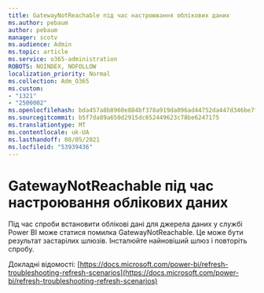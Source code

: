 ```yaml
---
title: GatewayNotReachable під час настроювання облікових даних
ms.author: pebaum
author: pebaum
manager: scotv
ms.audience: Admin
ms.topic: article
ms.service: o365-administration
ROBOTS: NOINDEX, NOFOLLOW
localization_priority: Normal
ms.collection: Adm_O365
ms.custom:
- "1321"
- "2500002"
ms.openlocfilehash: bda457a8b8960e884bf378a919da096ad44752da447d346be7f0b1c435a9dcb0
ms.sourcegitcommit: b5f7da89a650d2915dc652449623c78be6247175
ms.translationtype: MT
ms.contentlocale: uk-UA
ms.lasthandoff: 08/05/2021
ms.locfileid: "53939436"
---
```

# <a name="gatewaynotreachable-when-setting-credentials"></a>GatewayNotReachable під час настроювання облікових даних

Під час спроби встановити облікові дані для джерела даних у службі Power BI може статися помилка GatewayNotReachable. Це може бути результат застарілих шлюзів. Інсталюйте найновіший шлюз і повторіть спробу.

Докладні відомості: [https://docs.microsoft.com/power-bi/refresh-troubleshooting-refresh-scenarios](https://docs.microsoft.com/power-bi/refresh-troubleshooting-refresh-scenarios)
